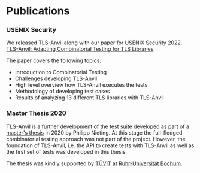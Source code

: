 # Publications

### USENIX Security

We released TLS-Anvil along with our paper for USENIX Security 2022.    
[TLS-Anvil: Adapting Combinatorial Testing for TLS Libraries](/TLS-Anvil-Paper.pdf)

The paper covers the following topics:
* Introduction to Combinatorial Testing
* Challenges developing TLS-Anvil
* High level overview how TLS-Anvil executes the tests
* Methodology of developing test cases
* Results of analyzing 13 different TLS libraries with TLS-Anvil

### Master Thesis 2020

TLS-Anvil is a further development of the test suite developed as part of a [master's thesis](/TLS-Testsuite_Master_thesis.pdf) in 2020 by Philipp Nieting. At this stage the full-fledged combinatorial testing approach was not part of the project. However, the foundation of TLS-Anvil, i.e. the API to create tests with TLS-Anvil as well as the first set of tests was developed in this thesis.

The thesis was kindly supported by [TÜViT](https://tuvit.de) at [Ruhr-Universität Bochum](https://informatik.rub.de/nds/).

